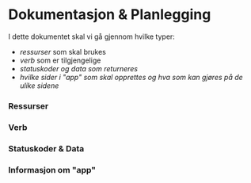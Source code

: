 # Dokumentasjon & Planlegging
I dette dokumentet skal vi gå gjennom hvilke typer: 
- *ressurser* som skal brukes
- *verb* som er tilgjengelige
- *statuskoder og data som returneres* 
- *hvilke sider i "app" som skal opprettes og hva som kan gjøres på de ulike sidene* 

### Ressurser

### Verb

### Statuskoder & Data

### Informasjon om "app"